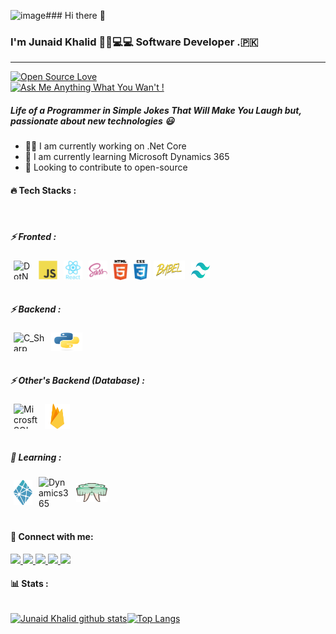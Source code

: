 ![image](https://github.com/Junaid20001/Junaid20001/assets/57348907/39ee50c9-c0e7-4134-a5c3-56415e67fa3e)### Hi there 👋

### I'm Junaid Khalid 👨‍💻💻💻 Software Developer .🇵🇰
<hr style="height: 1px;">

[![Open Source Love](https://badges.frapsoft.com/os/v2/open-source-150x25.png?v=103)](https://github.com/Junaid20001)<br />
[![Ask Me Anything What You Wan't !](https://img.shields.io/badge/Ask%20me-anything-1abc9c.svg)](https://github.com/Junaid20001)



##### Life of a Programmer in Simple Jokes That Will Make You Laugh but, passionate about new technologies 😃

- 👨‍💻 I am currently working on .Net Core
- 🌱 I am currently learning Microsoft Dynamics 365
- 💫 Looking to contribute to open-source

<!-- <h4 align="center"> 
  Visitor count<br>
  <img src="https://profile-counter.glitch.me/Junaid20001" />
</h4> -->
<!-- 
<img src="https://img.shields.io/badge/<badge>%20-%23<badge-color>.svg?&style=for-the-badge&logo=<badge>&logoColor=<logo-color>"/> -->

<!-- <hr style='height: 1px;' /> -->

####  🔥 Tech Stacks :
<br />

##### ⚡️ Fronted :

<div style="display: flex; align-items: center;">
<img style="margin: 0 5px;" src='https://upload.wikimedia.org/wikipedia/commons/e/ee/.NET_Core_Logo.svg'  width="30" height="30" alt='DotNetCore' />
<img style="margin: 0 5px;" src='./tech-images/javascript.svg'  width="30" height="30" alt='Javascript' />
<img style="margin: 0 5px;" src='./tech-images/react.svg'  width="30" height="30" alt='React' />
<img style="margin: 0 5px;" src='./tech-images/sass.svg'  width="30" height="30" alt='Sass' />
<img height="32" width="32" src="https://raw.githubusercontent.com/github/explore/80688e429a7d4ef2fca1e82350fe8e3517d3494d/topics/html/html.png" />
<img height="32" width="32" src="https://raw.githubusercontent.com/github/explore/80688e429a7d4ef2fca1e82350fe8e3517d3494d/topics/css/css.png" />
<img  style="margin: 0 5px;"src='./tech-images/Babel_Logo.png'  width="50" height="30" alt='BableJs' />
<img style="margin: 0 5px;" src='./tech-images/tailwindlogo.png'  width="30" height="25" alt='Tailwindcss' />
</div>

<br />

##### ⚡️ Backend :

<div style="display: flex; align-items: center;">
<img style="margin: 0 5px;" src='https://cdn.worldvectorlogo.com/logos/c--4.svg'  width="50" height="30" alt='C_Sharp' />
<img style="margin: 0 5px;" src='./tech-images/python.svg'  width="50" height="30" alt='Python' />
</div>

<br />

##### ⚡️ Other's Backend (Database) :

<div style="display: flex; align-items: center;">
<img style="margin: 0 5px;" src='https://cdn.worldvectorlogo.com/logos/microsoft-sql-server-1.svg'  width="40" height="40" alt='Microsft SQL' />
<img style="margin: 0 5px;" src='./tech-images/firebase.png'  width="40" height="40" alt='Firebase' />
</div>

<br />

##### 🌟 Learning :

<div style="display: flex; align-items: center;">
<img style="margin: 0 5px;" src='./tech-images/netlify.svg'  width="30" height="40" alt='Netlify' />
<img style="margin: 0 5px;" src='https://uxwing.com/wp-content/themes/uxwing/download/brands-and-social-media/microsoft-dynamics-icon.png'  width="50" height="50" alt='Dynamics365' />
<img  style="margin: 0 5px;"src='./tech-images/surge.svg'  width="50" height="30" alt='Surge.sh' />

</div>

<br />

#### 🤝 Connect with me:

<a href="https://www.linkedin.com/in/junaid-khalid-01ba56194">
<img src="https://img.shields.io/badge/linkedin%20-%230077B5.svg?&style=for-the-badge&logo=linkedin&logoColor=white"/>
</a>
<a href="https://twitter.com/Junaidk20001">
<img src="https://img.shields.io/badge/Twitter%20-%231DA1F2.svg?&style=for-the-badge&logo=Twitter&logoColor=white"/>
</a>
<a href="mailto:junaidkhalid20001@gmail.com">
<img src="https://img.shields.io/badge/gmail-D14836.svg?&style=for-the-badge&logo=Gmail&logoColor=white"/> 
</a>
<a href="https://instagram.com/Junaidkhalid20001">
<img src="https://img.shields.io/badge/Instagram%20-%231DA1F2.svg?&style=for-the-badge&logo=Instagram&logoColor= #fb3958 RGB"/> 
</a>
<a href="https://www.facebook.com/profile.php?id=100005237594657">
<img src="https://img.shields.io/badge/Facebook%20-%231DA1F2.svg?&style=for-the-badge&logo=Facebook&logoColor=white"/> 
</a>


<br />



#### 📊 Stats :

<div style="display: flex;">

[![Junaid Khalid github stats](https://github-readme-stats.vercel.app/api?username=Junaid20001&show_icons=true&theme=radical)](https://github.com/anuraghazra/github-readme-stats)


[![Top Langs](https://github-readme-stats.vercel.app/api/top-langs/?username=Junaid20001&theme=highcontrast&langs_count=8)](https://junaid20001.github.io/Stats.github.io/)
